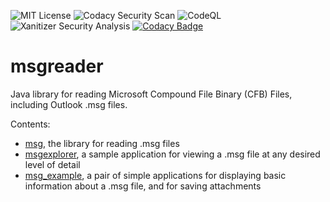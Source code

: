 ![MIT License](https://img.shields.io/badge/license-MIT-green) ![Codacy Security Scan](https://github.com/Jmcleodfoss/msgreader/workflows/Codacy%20Security%20Scan/badge.svg) ![CodeQL](https://github.com/Jmcleodfoss/msgreader/workflows/CodeQL/badge.svg) ![Xanitizer Security Analysis](https://github.com/Jmcleodfoss/msgreader/workflows/Xanitizer%20Security%20Analysis/badge.svg) 
[![Codacy Badge](https://app.codacy.com/project/badge/Grade/bff92d65422c458685832e811cda64c8)](https://www.codacy.com/gh/Jmcleodfoss/msgreader/dashboard?utm_source=github.com&amp;utm_medium=referral&amp;utm_content=Jmcleodfoss/msgreader&amp;utm_campaign=Badge_Grade)
# msgreader
Java library for reading Microsoft Compound File Binary (CFB) Files, including Outlook .msg files.

Contents:
*   [msg](https://github.com/Jmcleodfoss/msgreader/tree/master/msg), the library for reading .msg files
*   [msgexplorer](https://github.com/Jmcleodfoss/msgreader/tree/master/msgexplorer), a sample application for viewing a .msg file at any desired level of detail
*   [msg_example](https://github.com/Jmcleodfoss/msgreader/tree/master/msg_example), a pair of simple applications for displaying basic information about a .msg file, and for saving attachments
